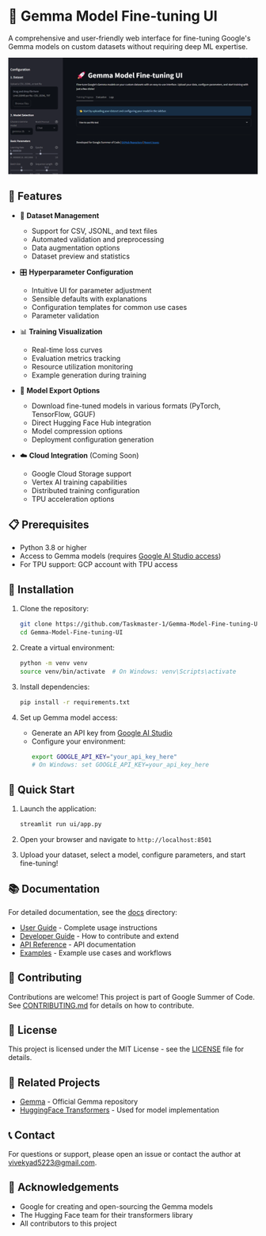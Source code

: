 # 🚀 Gemma Model Fine-tuning UI

A comprehensive and user-friendly web interface for fine-tuning Google's Gemma models on custom datasets without requiring deep ML expertise.

![Project Banner](assets/banner.png)

## 🌟 Features

- 📂 **Dataset Management**
  - Support for CSV, JSONL, and text files
  - Automated validation and preprocessing
  - Data augmentation options
  - Dataset preview and statistics

- 🎛️ **Hyperparameter Configuration**
  - Intuitive UI for parameter adjustment
  - Sensible defaults with explanations
  - Configuration templates for common use cases
  - Parameter validation

- 📊 **Training Visualization**
  - Real-time loss curves
  - Evaluation metrics tracking
  - Resource utilization monitoring
  - Example generation during training

- 💾 **Model Export Options**
  - Download fine-tuned models in various formats (PyTorch, TensorFlow, GGUF)
  - Direct Hugging Face Hub integration
  - Model compression options
  - Deployment configuration generation

- ☁️ **Cloud Integration** (Coming Soon)
  - Google Cloud Storage support
  - Vertex AI training capabilities
  - Distributed training configuration
  - TPU acceleration options

## 📋 Prerequisites

- Python 3.8 or higher
- Access to Gemma models (requires [Google AI Studio access](https://ai.google.dev/models/gemma))
- For TPU support: GCP account with TPU access

## 🔧 Installation

1. Clone the repository:
   ```bash
   git clone https://github.com/Taskmaster-1/Gemma-Model-Fine-tuning-UI.git
   cd Gemma-Model-Fine-tuning-UI
   ```

2. Create a virtual environment:
   ```bash
   python -m venv venv
   source venv/bin/activate  # On Windows: venv\Scripts\activate
   ```

3. Install dependencies:
   ```bash
   pip install -r requirements.txt
   ```

4. Set up Gemma model access:
   - Generate an API key from [Google AI Studio](https://ai.google.dev/)
   - Configure your environment:
     ```bash
     export GOOGLE_API_KEY="your_api_key_here"
     # On Windows: set GOOGLE_API_KEY=your_api_key_here
     ```

## 🚀 Quick Start

1. Launch the application:
   ```bash
   streamlit run ui/app.py
   ```

2. Open your browser and navigate to `http://localhost:8501`

3. Upload your dataset, select a model, configure parameters, and start fine-tuning!

## 📚 Documentation

For detailed documentation, see the [docs](./docs) directory:
- [User Guide](./docs/user_guide.md) - Complete usage instructions
- [Developer Guide](./docs/developer_guide.md) - How to contribute and extend
- [API Reference](./docs/api_reference.md) - API documentation
- [Examples](./docs/examples) - Example use cases and workflows

## 🤝 Contributing

Contributions are welcome! This project is part of Google Summer of Code. See [CONTRIBUTING.md](CONTRIBUTING.md) for details on how to contribute.

## 📜 License

This project is licensed under the MIT License - see the [LICENSE](LICENSE) file for details.

## 🔗 Related Projects

- [Gemma](https://github.com/google/gemma) - Official Gemma repository
- [HuggingFace Transformers](https://github.com/huggingface/transformers) - Used for model implementation

## 📞 Contact

For questions or support, please open an issue or contact the author at [vivekyad5223@gmail.com](mailto:i.am.vivekyadav5223@gmail.com).

## 👏 Acknowledgements

- Google for creating and open-sourcing the Gemma models
- The Hugging Face team for their transformers library
- All contributors to this project
